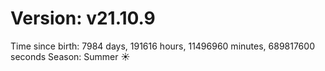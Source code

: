 # Version: v21.10.9
Time since birth: 7984 days, 191616 hours, 11496960 minutes, 689817600 seconds
Season: Summer ☀️
